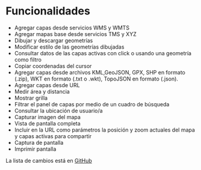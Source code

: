 # Funcionalidades

- Agregar capas desde servicios WMS y WMTS
- Agregar mapas base desde servicios TMS y XYZ
- Dibujar y descargar geometrías
- Modificar estilo de las geometrías dibujadas
- Consultar datos de las capas activas con click o usando una geometría como filtro
- Copiar coordenadas del cursor
- Agregar capas desde archivos KML,GeoJSON, GPX, SHP en formato (.zip), WKT en formato (.txt o .wkt), TopoJSON en formato (.json).
- Agregar capas desde URL
- Medir área y distancia
- Mostrar grilla
- Filtrar el panel de capas por medio de un cuadro de búsqueda
- Consultar la ubicación de usuario/a
- Capturar imagen del mapa
- Vista de pantalla completa
- Incluir en la URL como parámetros la posición y zoom actuales del mapa y capas activas para compartir
- Captura de pantalla
- Imprimir pantalla

La lista de cambios está en [GitHub][]

[GitHub]: https://github.com/ign-argentina/argenmap/releases
